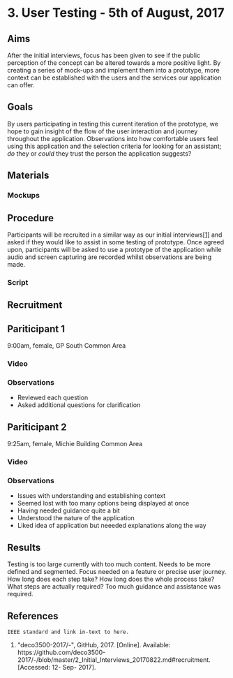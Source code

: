 <h1>3. User Testing - 5th of August, 2017</h1>

<h2>Aims</h2>
After the initial interviews, focus has been given to see if the public perception of the concept can be altered towards a more positive light. By creating a series of mock-ups and implement them into a prototype, more context can be established with the users and the services our application can offer.

<h2>Goals</h2>
By users participating in testing this current iteration of the prototype, we hope to gain insight of the flow of the user interaction and journey throughout the application. Observations into how comfortable users feel using this application and the selection criteria for looking for an assistant; <i>do</i> they or <i>could</i> they trust the person the application suggests?

<h2>Materials</h2>

<h3>Mockups</h3>

<h2>Procedure</h2>
Participants will be recruited in a similar way as our initial interviews<a href="#R1">[1]</a> and asked if they would like to assist in some testing of prototype. Once agreed upon, participants will be asked to use a prototype of the application while audio and screen capturing are recorded whilst observations are being made. 

<h3>Script</h3>

<h2>Recruitment</h2>

<h2>Pariticipant 1</h2>
9:00am, female, GP South Common Area
<h3>Video</h3>

<h3>Observations</h3>
<ul>
<li>Reviewed each question</li>
<li>Asked additional questions for clarification</li>
</ul>


<h2>Pariticipant 2</h2>
9:25am, female, Michie Building Common Area
<h3>Video</h3>

<h3>Observations</h3>
<ul>
<li>Issues with understanding and establishing context</li>
<li>Seemed lost with too many options being displayed at once</li>
<li>Having needed guidance quite a bit</li>
<li>Understood the nature of the application</li>
<li>Liked idea of application but neeeded explanations along the way</li>
</ul>

<h2>Results</h2>
Testing is too large currently with too much content.
Needs to be more defined and segmented.
Focus needed on a feature or precise user journey.
How long does each step take?
How long does the whole process take?
What steps are actually required?
Too much guidance and assistance was required.

<h2>References</h2>
<code>IEEE standard and link in-text to here.</code>
<ol>
<li id="R1">"deco3500-2017/-", GitHub, 2017. [Online]. Available: https://github.com/deco3500-2017/-/blob/master/2_Initial_Interviews_20170822.md#recruitment. [Accessed: 12- Sep- 2017].</li>
